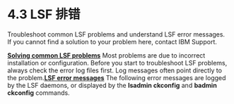 # 4.3 LSF 排错

Troubleshoot common LSF problems and understand LSF error messages. If you cannot find a solution to your problem here, contact IBM Support.

**[Solving common LSF problems](https://www.ibm.com/support/knowledgecenter/SSWRJV_10.1.0/lsf_admin/troubleshooting_common_problems_lsf.html?view=kc)**
Most problems are due to incorrect installation or configuration. Before you start to troubleshoot LSF problems, always check the error log files first. Log messages often point directly to the problem.**[LSF error messages](https://www.ibm.com/support/knowledgecenter/SSWRJV_10.1.0/lsf_admin/troubleshooting_error_messages_lsf.html?view=kc)**
The following error messages are logged by the LSF daemons, or displayed by the **lsadmin ckconfig** and **badmin ckconfig** commands.